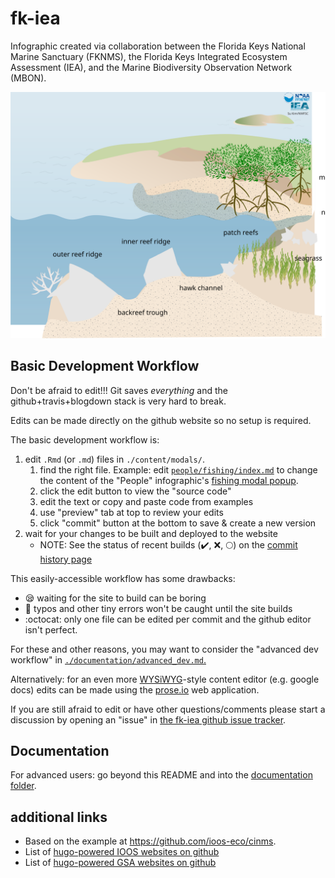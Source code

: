 # fk-iea
Infographic created via collaboration between the Florida Keys National Marine Sanctuary (FKNMS), the Florida Keys Integrated Ecosystem Assessment (IEA), and the Marine Biodiversity Observation Network (MBON).

![overview](extra_files/fk_zoomed.svg)

## Basic Development Workflow
Don't be afraid to edit!!!
Git saves *everything* and the github+travis+blogdown stack is very hard to break.

Edits can be made directly on the github website so no setup is required.

The basic development workflow is:

1. edit `.Rmd` (or `.md`) files in `./content/modals/`.
    1. find the right file. Example: edit [`people/fishing/index.md`](https://github.com/marinebon/fk-iea/blob/master/content/modals/people/fishing/index.md) to change the content of the "People" infographic's [fishing modal popup](https://marinebon.github.io/fk-iea/modals/people/fishing/).
    1. click the edit button to view the "source code"
    1. edit the text or copy and paste code from examples
    1. use "preview" tab at top to review your edits
    1. click "commit" button at the bottom to save & create a new version
2. wait for your changes to be built and deployed to the website
    * NOTE: See the status of recent builds (:heavy_check_mark:, :x:, :full_moon:) on the [commit history page](https://github.com/marinebon/fk-iea/commits/master)

This easily-accessible workflow has some drawbacks:
* :sleepy: waiting for the site to build can be boring
* :poop: typos and other tiny errors won't be caught until the site builds
* :octocat: only one file can be edited per commit and the github editor isn't perfect.

For these and other reasons, you may want to consider the "advanced dev workflow" in [`./documentation/advanced_dev.md`.](https://github.com/marinebon/fk-iea/tree/master/documentation/advanced_dev.md)

Alternatively: for an even more [WYSiWYG](https://en.wikipedia.org/wiki/WYSIWYG)-style content editor (e.g. google docs) edits can be made using the [prose.io](http://prose.io/) web application.

If you are still afraid to edit or have other questions/comments please start a discussion by opening an "issue" in [the fk-iea github issue tracker](https://github.com/marinebon/fk-iea/issues).

## Documentation
For advanced users: go beyond this README and into the [documentation folder](https://github.com/marinebon/fk-iea/tree/master/documentation).

## additional links
* Based on the example at https://github.com/ioos-eco/cinms.
* List of [hugo-powered IOOS websites on github](https://github.com/ioos?utf8=%E2%9C%93&q=&type=&language=html)
* List of [hugo-powered GSA websites on github](https://github.com/gsa?utf8=%E2%9C%93&q=&type=&language=html)
